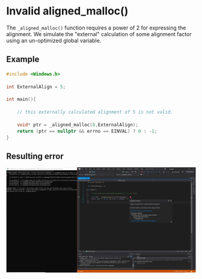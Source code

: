 # Invalid aligned_malloc()

The `_aligned_malloc()` function requires a power of 2 for expressing the alignment. We simulate the "external" calculation of some alignment factor using an un-optimized global variable.

## Example
```cpp
#include <Windows.h>

int ExternalAlign = 5;

int main(){

    // this externally calculated alignment of 5 is not valid.

    void* ptr = _aligned_malloc(8,ExternalAlign); 
    return (ptr == nullptr && errno == EINVAL) ? 0 : -1;
}

```

## Resulting error

![example1](.\SRC_CODE\invalid-aligned-alloc-alignment\example1.PNG)
